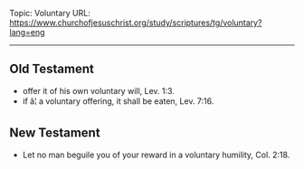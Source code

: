 Topic: Voluntary
URL: https://www.churchofjesuschrist.org/study/scriptures/tg/voluntary?lang=eng

---

## Old Testament

- offer it of his own voluntary will, Lev. 1:3.
- if â¦ a voluntary offering, it shall be eaten, Lev. 7:16.

## New Testament

- Let no man beguile you of your reward in a voluntary humility, Col. 2:18.

